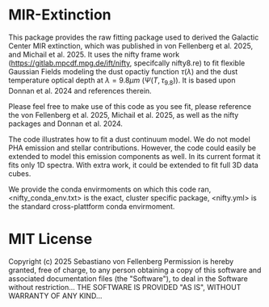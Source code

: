 ﻿# MIR-Extinction

This package provides the raw fitting package used to derived the Galactic Center MIR extinction, which was published in von Fellenberg et al. 2025, and Michail et al. 2025. 
It uses the nifty frame work (https://gitlab.mpcdf.mpg.de/ift/nifty, specifcally nifty8.re) to fit flexible Gaussian Fields modeling the dust opactiy function $\tau(\lambda)$ and the dust temperature optical depth at $\lambda=9.8 \mu m$ ($\Psi(T,\tau_{9.8}$)). It is based upon Donnan et al. 2024 and references therein.

Please feel free to make use of this code as you see fit, please reference the von Fellenberg et al. 2025, Michail et al. 2025, as well as the nifty packages and Donnan et al. 2024. 

The code illustrates how to fit a dust continuum model. We do not model PHA emission and stellar contributions. However, the code could easily be extended to model this emission components as well. In its current format it fits only 1D spectra. With extra work, it could be extended to fit full 3D data cubes.

We provide the conda envirmoments on which this code ran, <nifty_conda_env.txt> is the exact, cluster specific package, <nifty.yml> is the standard cross-plattform conda envirmoment.

# MIT License
Copyright (c) 2025 Sebastiano von Fellenberg
Permission is hereby granted, free of charge, to any person obtaining a copy of this software and associated documentation files (the "Software"), to deal in the Software without restriction...
THE SOFTWARE IS PROVIDED "AS IS", WITHOUT WARRANTY OF ANY KIND...



